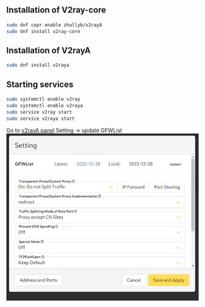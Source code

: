 ## Installation of V2ray-core

```bash
sudo dnf copr enable zhullyb/v2rayA
sudo dnf install v2ray-core
```

## Installation of  V2rayA

```bash
sudo dnf install v2raya
```

## Starting services

```bash
sudo systemctl enable v2ray
sudo systemctl enable v2raya
sudo service v2ray start
sudo service v2raya start
```

Go to [v2rayA panel](http://127.0.0.1:2017)
Setting -> update GFWList
![42ced14f2bbf54f147b9f90da18e0b05.png](42ced14f2bbf54f147b9f90da18e0b05.png)
